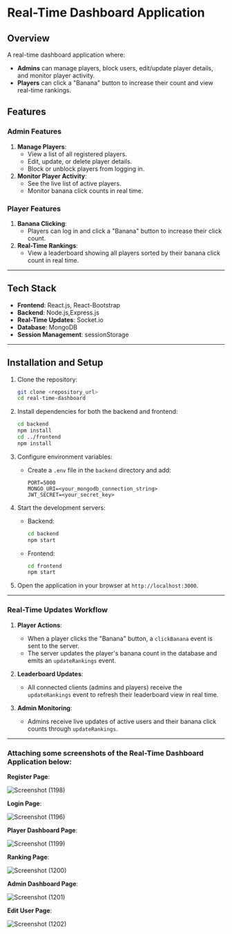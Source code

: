# Real-Time Dashboard Application

## Overview
A real-time dashboard application where:
- **Admins** can manage players, block users, edit/update player details, and monitor player activity.
- **Players** can click a "Banana" button to increase their count and view real-time rankings.

## Features

### Admin Features
1. **Manage Players**:
   - View a list of all registered players.
   - Edit, update, or delete player details.
   - Block or unblock players from logging in.
2. **Monitor Player Activity**:
   - See the live list of active players.
   - Monitor banana click counts in real time.

### Player Features
1. **Banana Clicking**:
   - Players can log in and click a "Banana" button to increase their click count.
2. **Real-Time Rankings**:
   - View a leaderboard showing all players sorted by their banana click count in real time.

---

## Tech Stack
- **Frontend**: React.js, React-Bootstrap
- **Backend**: Node.js,Express.js
- **Real-Time Updates**: Socket.io
- **Database**: MongoDB
- **Session Management**: sessionStorage

---

## Installation and Setup

1. Clone the repository:
   ```bash
   git clone <repository_url>
   cd real-time-dashboard
   ```

2. Install dependencies for both the backend and frontend:
   ```bash
   cd backend
   npm install
   cd ../frontend
   npm install
   ```

3. Configure environment variables:
   - Create a `.env` file in the `backend` directory and add:
     ```env
     PORT=5000
     MONGO_URI=<your_mongodb_connection_string>
     JWT_SECRET=<your_secret_key>
     ```

4. Start the development servers:
   - Backend:
     ```bash
     cd backend
     npm start
     ```
   - Frontend:
     ```bash
     cd frontend
     npm start
     ```

5. Open the application in your browser at `http://localhost:3000`.

---

### Real-Time Updates Workflow

1. **Player Actions**:
   - When a player clicks the "Banana" button, a `clickBanana` event is sent to the server.
   - The server updates the player's banana count in the database and emits an `updateRankings` event.

2. **Leaderboard Updates**:
   - All connected clients (admins and players) receive the `updateRankings` event to refresh their leaderboard view in real time.

3. **Admin Monitoring**:
   - Admins receive live updates of active users and their banana click counts through `updateRankings`.

---


### Attaching some screenshots of the Real-Time Dashboard Application below:



**Register Page**:

![Screenshot (1198)](https://github.com/user-attachments/assets/14b390c4-045f-4460-97fd-b694c378a5d0)




**Login Page**:

![Screenshot (1196)](https://github.com/user-attachments/assets/4b95c110-006b-40f3-aa79-0559c6073aaf)





**Player Dashboard Page**:

![Screenshot (1199)](https://github.com/user-attachments/assets/1f3f770d-03ac-46e6-b518-7d3fc08fd910)




**Ranking Page**:

![Screenshot (1200)](https://github.com/user-attachments/assets/63baf575-3b3c-451d-8f28-8e7caf352c5c)




**Admin Dashboard Page**:

![Screenshot (1201)](https://github.com/user-attachments/assets/e59c5187-a8c3-4055-b837-c635b61be9c0)




**Edit User Page**:

![Screenshot (1202)](https://github.com/user-attachments/assets/bc6c6711-5864-43be-a9a0-c11c23c95d99)
